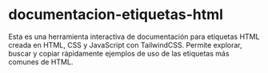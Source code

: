 # documentacion-etiquetas-html
Esta es una herramienta interactiva de documentación para etiquetas HTML creada en HTML, CSS y JavaScript con TailwindCSS. Permite explorar, buscar y copiar rápidamente ejemplos de uso de las etiquetas más comunes de HTML.
